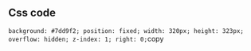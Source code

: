 
## Css code
`background: #7dd9f2; position: fixed; width: 320px; height: 323px; overflow: hidden; z-index: 1; right: 0;`copy
<!--stackedit_data:
eyJoaXN0b3J5IjpbNDMxNjQ5NzE2LDg4NDI3NjQ3MiwtOTgxMj
IxNTEzXX0=
-->